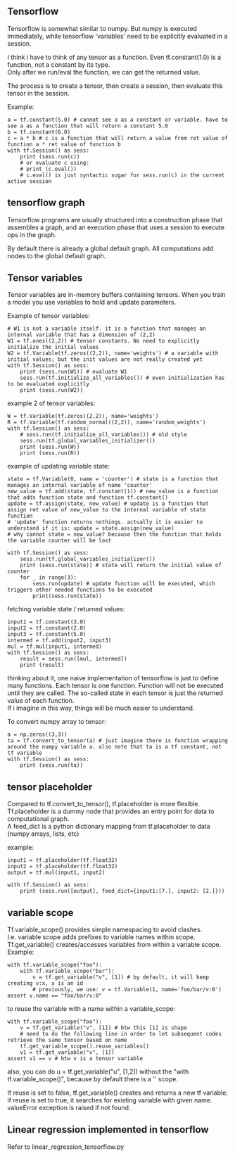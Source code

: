 Tensorflow
------------------------

Tensorflow is somewhat similar to numpy.
But numpy is executed immediately, while tensorflow 'variables' need to be explicitly evaluated in a session.

I think i have to think of any tensor as a function.
Even tf.constant(1.0) is a function, not a constant by its type.  
Only after we run/eval the function, we can get the returned value.

The process is to create a tensor, then create a session, then evaluate this tensor in the session.

Example:  
```
a = tf.constant(5.0) # cannot see a as a constant or variable. have to see a as a function that will return a constant 5.0
b = tf.constant(6.0)
c = a * b # c is a function that will return a value from ret value of function a * ret value of function b
with tf.Session() as sess:
	print (sess.run(c))
	# or evaluate c using: 
	# print (c.eval())
	# c.eval() is just syntactic sugar for sess.run(c) in the current active session
```

tensorflow graph
----------------------------

Tensorflow programs are usually structured into a construction phase that assembles a graph,
and an execution phase that uses a session to execute ops in the graph.

By default there is already a global default graph.
All computations add nodes to the global default graph.


Tensor variables
----------------------------------

Tensor variables are in-memory buffers containing tensors.
When you train a model you use variables to hold and update parameters.

Example of tensor variables:  
```
# W1 is not a variable itself. it is a function that manages an internal variable that has a dimension of (2,2)
W1 = tf.ones((2,2)) # tensor constants. No need to explicitly initialize the initial values
W2 = tf.Variable(tf.zeros((2,2)), name='weights') # a variable with initial values; but the init values are not really created yet
with tf.Session() as sess:
	print (sess.run(W1)) # evaluate W1
	sess.run(tf.initialize_all_variables()) # even initialization has to be evaluated explicitly
	print (sess.run(W2))
```

example 2 of tensor variables:  
```
W = tf.Variable(tf.zeros((2,2)), name='weights')
R = tf.Variable(tf.random_normal((2,2)), name='random_weights')
with tf.Session() as sess:
	# sess.run(tf.initialize_all_variables()) # old style
	sess.run(tf.global_variables_initializer())
	print (sess.run(W))
	print (sess.run(R))
```

example of updating variable state:   
```
state = tf.Variable(0, name = 'counter') # state is a function that manages an internal variable of name 'counter'
new_value = tf.add(state, tf.constant(1)) # new_value is a function that adds function state and function tf.constant()
update = tf.assign(state, new_value) # update is a function that assign ret value of new_value to the internal variable of state function
# 'update' function returns nothings. actually it is easier to understand if it is: update = state.assign(new_value)
# why cannot state = new_value? because then the function that holds the variable counter will be lost

with tf.Session() as sess:
	sess.run(tf.global_variables_initializer())
	print (sess.run(state)) # state will return the initial value of counter
	for _ in range(3):
		sess.run(update) # update function will be executed, which triggers other needed functions to be executed
		print(sess.run(state))
```

fetching variable state / returned values:  
```
input1 = tf.constant(3.0)
input2 = tf.constant(2.0)
input3 = tf.constant(5.0)
intermed = tf.add(input2, input3)
mul = tf.mul(input1, intermed)
with tf.Session() as sess:
	result = sess.run([mul, intermed])
	print (result)
```

thinking about it, one naive implementation of tensorflow is just to define many functions.
Each tensor is one function.
Function will not be executed until they are called.
The so-called state in each tensor is just the returned value of each function.  
If i imagine in this way, things will be much easier to understand.

To convert numpy array to tensor:  
```
a = np.zeros((3,3))
ta = tf.convert_to_tensor(a) # just imagine there is function wrapping around the numpy variable a. also note that ta is a tf constant, not tf variable
with tf.Session() as sess:
	print (sess.run(ta))
```

tensor placeholder
-----------------------------------------------

Compared to tf.convert_to_tensor(), tf.placeholder is more flexible.
Tf.placeholder is a dummy node that provides an entry point for data to computational graph.  
A feed_dict is a python dictionary mapping from tf.placeholder to data (numpy arrays, lists, etc)

example:  
```
input1 = tf.placeholder(tf.float32)
input2 = tf.placeholder(tf.float32)
output = tf.mul(input1, input2)

with tf.Session() as sess:
	print (sess.run([output], feed_dict={input1:[7.], input2: [2.]}))
```

variable scope
----------------------------------------

Tf.variable_scope() provides simple namespacing to avoid clashes.  
I.e. variable scope adds prefixes to variable names within scope.  
Tf.get_variable() creates/accesses variables from within a variable scope.  
Example:  
```
with tf.variable_scope("foo"):
	with tf.variable_scope("bar"):
		v = tf.get_variable("v", [1]) # by default, it will keep creating v:x, x is an id
		# previously, we use: v = tf.Variable(1, name='foo/bar/v:0')
assert v.name == "foo/bar/v:0"
```
to reuse the variable with a name within a variable_scope:  
```
with tf.variable_scope("foo"):
	v = tf.get_variable("v", [1]) # btw this [1] is shape
	# need to do the following line in order to let subsequent codes retrieve the same tensor based on name
	tf.get_variable_scope().reuse_variables()
	v1 = tf.get_variable("v", [1])
assert v1 == v # btw v is a tensor variable
```

also, you can do u = tf.get_variable("u", [1,2]) without the "with tf.variable_scope()",
because by default there is a '' scope.

If reuse is set to false, tf.get_variable() creates and returns a new tf variable;  
if reuse is set to true, it searches for existing variable with given name. valueError exception is raised if not found.


Linear regression implemented in tensorflow
-------------------------------------------------

Refer to linear_regression_tensorflow.py
